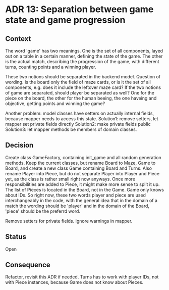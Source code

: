 # ADR 13: Separation between game state and game progression

## Context
The word 'game' has two meanings. One is the set of all components, layed out on a table in a certain manner, defining the state of the game.
The other is the actual match, describing the progression of the game, with different turns, counting points and a winning player.

These two notions should be separated in the backend model.
Question of wording. Is the board only the field of maze cards, or is it the set of all components, e.g. does it include the leftover maze card?
If the two notions of game are separated, should player be separated as well? One for the piece on the board, the other for the human beeing, the one haveing
and objective, getting points and winning the game?

Another problem: model classes have setters on actually internal fields, because mapper needs to access this state.
Solution1: remove setters, let mapper set private fields directly
Solution2: make private fields public
Solution3: let mapper methods be members of domain classes.

## Decision
Create class GameFactory, containing init_game and all random generation methods.
Keep the current classes, but rename Board to Maze, Game to Board, and create a new class Game containing Board and Turns.
Also rename Player into Piece, but do not separate Player into Player and Piece yet, as the class is rather small right now anyways. Once more responsibilities are added to Piece, it might make more sense to split it up.
The list of Pieces is located in the Board, not in the Game. Game only knows about IDs.
So right now, these two words player and piece are used interchangeably in the code, with the general idea that in the domain of a match the wording should be 'player' and in the domain of the Board, 'piece' should be the preferrd word.

Remove setters for private fields. Ignore warnings in mapper.


## Status
Open

## Consequence
Refactor, revisit this ADR if needed.
Turns has to work with player IDs, not with Piece instances, because Game does not know about Pieces.




